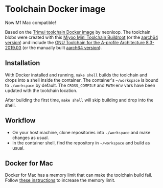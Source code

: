 # Toolchain Docker image

Now M1 Mac compatible!

Based on the [Trimui toolchain Docker image](https://git.crowdedwood.com/trimui-toolchain/) by neonloop. The toolchain blobs were created with this [Miyoo Mini Toolchain Buildroot](https://github.com/shauninman/miyoomini-toolchain-buildroot/) (or the [aarch64 version](https://github.com/shauninman/miyoomini-toolchain-buildroot-aarch64/)) and include the [GNU Toolchain for the A-profile Architecture 8.3-2019.03](https://developer.arm.com/tools-and-software/open-source-software/developer-tools/gnu-toolchain/gnu-a/downloads/8-3-2019-03) (or the manually built [aarch64 version](https://github.com/shauninman/gcc-arm-8.3-aarch64)).

## Installation

With Docker installed and running, `make shell` builds the toolchain and drops into a shell inside the container. The container's `~/workspace` is bound to `./workspace` by default. The `CROSS_COMPILE` and `PATH` env vars have been updated with the toolchain location.

After building the first time, `make shell` will skip building and drop into the shell.

## Workflow

- On your host machine, clone repositories into `./workspace` and make changes as usual.
- In the container shell, find the repository in `~/workspace` and build as usual.

## Docker for Mac

Docker for Mac has a memory limit that can make the toolchain build fail. Follow [these instructions](https://docs.docker.com/docker-for-mac/) to increase the memory limit.
